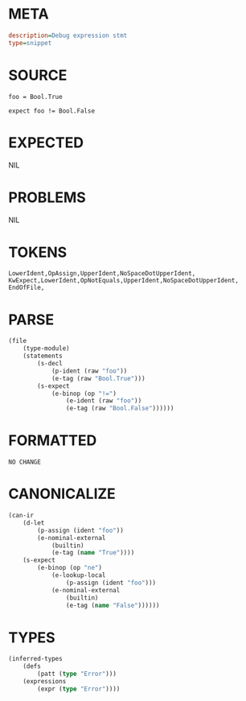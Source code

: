 # META
~~~ini
description=Debug expression stmt
type=snippet
~~~
# SOURCE
~~~roc
foo = Bool.True

expect foo != Bool.False
~~~
# EXPECTED
NIL
# PROBLEMS
NIL
# TOKENS
~~~zig
LowerIdent,OpAssign,UpperIdent,NoSpaceDotUpperIdent,
KwExpect,LowerIdent,OpNotEquals,UpperIdent,NoSpaceDotUpperIdent,
EndOfFile,
~~~
# PARSE
~~~clojure
(file
	(type-module)
	(statements
		(s-decl
			(p-ident (raw "foo"))
			(e-tag (raw "Bool.True")))
		(s-expect
			(e-binop (op "!=")
				(e-ident (raw "foo"))
				(e-tag (raw "Bool.False"))))))
~~~
# FORMATTED
~~~roc
NO CHANGE
~~~
# CANONICALIZE
~~~clojure
(can-ir
	(d-let
		(p-assign (ident "foo"))
		(e-nominal-external
			(builtin)
			(e-tag (name "True"))))
	(s-expect
		(e-binop (op "ne")
			(e-lookup-local
				(p-assign (ident "foo")))
			(e-nominal-external
				(builtin)
				(e-tag (name "False"))))))
~~~
# TYPES
~~~clojure
(inferred-types
	(defs
		(patt (type "Error")))
	(expressions
		(expr (type "Error"))))
~~~
